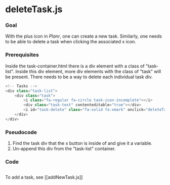 # deleteTask.js
### Goal
With the plus icon in *Planr*, one can create a new task. Similarly, one needs to be able to delete a task when clicking the associated x icon.

### Prerequisites
Inside the task-container.html there is a div element with a class of "task-list".  Inside this div element, more div elements with the class of "task" will be present. There needs to be a way to delete each individual task div.

```js
<!-- Tasks -->
<div class="task-list">
    <div class="task">
        <i class="fa-regular fa-circle task-icon-incomplete"></i>
        <div class="task-text" contenteditable="true"></div>
        <i id="task-delete" class="fa-solid fa-xmark" onclick="deleteTask()"></i>
    </div>
</div>
```
### Pseudocode
1. Find the task div that the x button is inside of and give it a variable.
2. Un-append this div from the "task-list" container.

### Code

```js
```

To add a task, see [[addNewTask.js]]